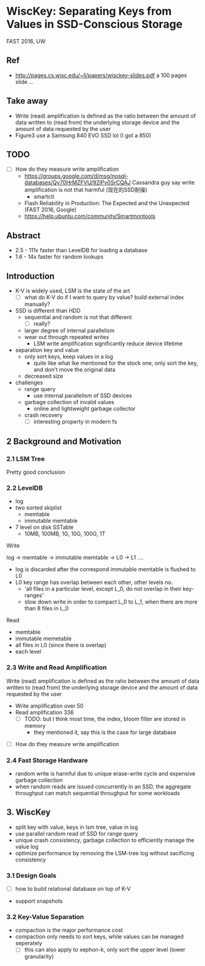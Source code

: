 # WiscKey: Separating Keys from Values in SSD-Conscious Storage

FAST 2016, UW

## Ref

- http://pages.cs.wisc.edu/~ll/papers/wisckey-slides.pdf a 100 pages slide ...

## Take away

- Write (read) amplification is defined as the ratio between the amount of data written to (read from) the underlying storage device and the amount of data requested by the user
- Figure3 use a Samsung 840 EVO SSD lol (I got a 850)

## TODO

- [ ] How do they measure write amplification
  - https://groups.google.com/d/msg/nosql-databases/Qy70HrMZFVU/92lPv0SrCQAJ Cassandra guy say write amplification is not that harmful (现在的SSD耐操)
    - smartctl
  - Flash Reliability in Production: The Expected and the Unexpected (FAST 2016, Google)
  - https://help.ubuntu.com/community/Smartmontools

## Abstract

- 2.5 - 111x faster than LevelDB for loading a database
- 1.6 - 14x faster for random lookups

## Introduction

- K-V is widely used, LSM is the state of the art
  - [ ] what do K-V do if I want to query by value? build external index manually?
- SSD is different than HDD
  - sequential and random is not that different
    - [ ] really?
  - larger degree of internal parallelism
  - wear out through repeated writes
    - LSM write amplification significantly reduce device lifetime
- separation key and value
  - only sort keys, keep values in a log
    - quite like what Ike mentioned for the stock one, only sort the key, and don't move the original data
  - decreased size
- challenges
  - range query
    - use internal parallelism of SSD devices
  - garbage collection of invalid values
    - online and lightweight garbage collector
  - crash recovery
    - [ ] interesting property in modern fs

## 2 Background and Motivation

### 2.1 LSM Tree

Pretty good conclusion

### 2.2 LevelDB

- log
- two sorted skiplist
  - memtable
  - immutable memtable
- 7 level on disk SSTable
  - 10MB, 100MB, 1G, 10G, 100G, 1T

Write

log -> memtable -> immutable  memtable -> L0 -> L1 ....

- log is discarded after the correspond immutable memtable is flushed to L0
- L0 key range has overlap between each other, other levels no.
  - 'all files in a particular level, except L_0, do not overlap in their key-ranges'
  - slow down write in order to compact L_0 to L_1, when there are more than 8 files in L_0

Read

- memtable
- immutable memetable
- all files in L0 (since there is overlap)
- each level

### 2.3 Write and Read Amplification

Write (read) amplification is defined as the ratio between
the amount of data written to (read from) the underlying storage device
and the amount of data requested by the user

- Write amplification over 50
- Read amplification 336
  - [ ] TODO: but I think most time, the index, bloom filter are stored in memory
    - they mentioned it, say this is the case for large database
- [ ] How do they measure write amplification

### 2.4 Fast Storage Hardware

- random write is harmful due to unique erase-write cycle and expensive garbage collection
- when random reads are issued concurrently in an SSD, the aggregate throughput can match sequential throughput for some workloads

## 3. WiscKey

- split key with value, keys in lsm tree, value in log
- use parallel random read of SSD for range query 
- unique crash consistency, garbage collection to efficiently manage the value log
- optimize performance by removing the LSM-tree log without sacificing consistency

### 3.1 Design Goals

- [ ] how to build relational database on top of K-V
- support snapshots

### 3.2 Key-Value Separation

- compaction is the major performance cost
- compaction only needs to sort keys, while values can be managed seperately
  - [ ] this can also apply to xephon-k, only sort the upper level (lower granularity)
